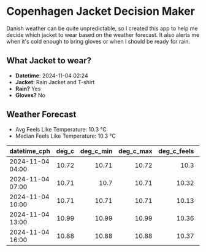 
# Copenhagen Jacket Decision Maker

Danish weather can be quite unpredictable, so I created this app to help me decide which jacket to wear based on the weather forecast. 
It also alerts me when it's cold enough to bring gloves or when I should be ready for rain.

## What Jacket to wear?

- **Datetime**: 2024-11-04 02:24
- **Jacket**: Rain Jacket and T-shirt
- **Rain?** Yes
- **Gloves?** No

## Weather Forecast
- Avg Feels Like Temperature: 10.3 °C
- Median Feels Like Temperature: 10.3 °C

| datetime_cph     |   deg_c |   deg_c_min |   deg_c_max |   deg_c_feels | weather   | wind   | rain   |
|:-----------------|--------:|------------:|------------:|--------------:|:----------|:-------|:-------|
| 2024-11-04 04:00 |   10.72 |       10.71 |       10.72 |         10.3  | Rain      | Low    | Low    |
| 2024-11-04 07:00 |   10.71 |       10.7  |       10.71 |         10.32 | Rain      | Low    | Low    |
| 2024-11-04 10:00 |   10.71 |       10.71 |       10.71 |         10.13 | Rain      | Medium | Low    |
| 2024-11-04 13:00 |   10.99 |       10.99 |       10.99 |         10.36 | Clouds    | Low    | None   |
| 2024-11-04 16:00 |   10.88 |       10.88 |       10.88 |         10.37 | Clouds    | Low    | None   |
        